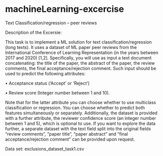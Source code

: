# machineLearning-excercise
Text Classification/regression – peer reviews

Description of the Excersie:

This task is to implement a ML solution for text classification/regression (long texts). It uses
a dataset of ML paper peer reviews from the International Conference of Learning
Representation (in the years between 2017 and 2020) [1,2].
Specifically, you will use as input a text document concatenating: the title of the paper, the
abstract of the paper, the review comments, the final acceptance/rejection comment. Such
input should be used to predict the following attributes:

• Acceptance status (‘Accept’ or ‘Reject’)

• Review score (Integer number between 1 and 10).

Note that for the latter attribute you can choose whether to use multiclass classification or
regression. You can choose whether to predict both features simultaneously or separately.
Additionally, the dataset is provided with a further attribute, the reviewer confidence score
(an integer number between 1 and 5), which is optional to use. If you want to explore the 
data further, a separate dataset with the text field split into the original fields “review
comments”, “paper title”, “paper abstract” and “final acceptance/rejection comment” can be
provided upon request.

Data set:
exclusions_dataset_task1.csv
